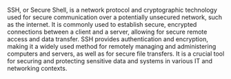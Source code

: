 SSH, or Secure Shell, is a network protocol and cryptographic technology used for secure communication over a potentially unsecured network, such as the internet. It is commonly used to establish secure, encrypted connections between a client and a server, allowing for secure remote access and data transfer. SSH provides authentication and encryption, making it a widely used method for remotely managing and administering computers and servers, as well as for secure file transfers. It is a crucial tool for securing and protecting sensitive data and systems in various IT and networking contexts.
